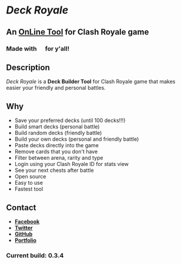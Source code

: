 # _Deck Royale_

## An [OnLine Tool](https://deckroyale.now.sh) for Clash Royale game

### Made with <img src="https://assets-cdn.github.com/images/icons/emoji/unicode/1f499.png" width=15> for y'all!

## Description
  _Deck Royale_ is a **Deck Builder Tool** for Clash Royale game that makes easier your friendly and personal battles.

## Why
  - Save your preferred decks (until 100 decks!!!)
  - Build smart decks (personal battle)
  - Build random decks (friendly battle)
  - Build your own decks (personal and friendly battle)
  - Paste decks directly into the game
  - Remove cards that you don't have
  - Filter between arena, rarity and type
  - Login using your Clash Royale ID for stats view
  - See your next chests after battle
  - Open source
  - Easy to use
  - Fastest tool

## Contact
  - **[Facebook](https://www.facebook.com/Lucas.Naja0)**
  - **[Twitter](https://twitter.com/LucasNaja0)**
  - **[GitHub](https://github.com/LucasNaja)**
  - **[Portfolio](https://lucasnaja.github.io/portfolio-reactjs)**

### Current build: **0.3.4**